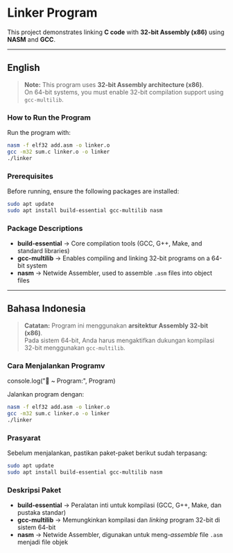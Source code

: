 # Linker Program

This project demonstrates linking **C code** with **32-bit Assembly (x86)** using **NASM** and **GCC**.

---

## English

> **Note:** This program uses **32-bit Assembly architecture (x86)**.  
> On 64-bit systems, you must enable 32-bit compilation support using `gcc-multilib`.

### How to Run the Program

Run the program with:

```bash
nasm -f elf32 add.asm -o linker.o
gcc -m32 sum.c linker.o -o linker
./linker
```

### Prerequisites

Before running, ensure the following packages are installed:

```bash
sudo apt update
sudo apt install build-essential gcc-multilib nasm
```

### Package Descriptions

- **build-essential** → Core compilation tools (GCC, G++, Make, and standard libraries)
- **gcc-multilib** → Enables compiling and linking 32-bit programs on a 64-bit system
- **nasm** → Netwide Assembler, used to assemble `.asm` files into object files

---

## Bahasa Indonesia

> **Catatan:** Program ini menggunakan **arsitektur Assembly 32-bit (x86)**.  
> Pada sistem 64-bit, Anda harus mengaktifkan dukungan kompilasi 32-bit menggunakan `gcc-multilib`.

### Cara Menjalankan Programv

console.log("🚀 ~ Program:", Program)

Jalankan program dengan:

```bash
nasm -f elf32 add.asm -o linker.o
gcc -m32 sum.c linker.o -o linker
./linker
```

### Prasyarat

Sebelum menjalankan, pastikan paket-paket berikut sudah terpasang:

```bash
sudo apt update
sudo apt install build-essential gcc-multilib nasm
```

### Deskripsi Paket

- **build-essential** → Peralatan inti untuk kompilasi (GCC, G++, Make, dan pustaka standar)
- **gcc-multilib** → Memungkinkan kompilasi dan _linking_ program 32-bit di sistem 64-bit
- **nasm** → Netwide Assembler, digunakan untuk meng-_assemble_ file `.asm` menjadi file objek
